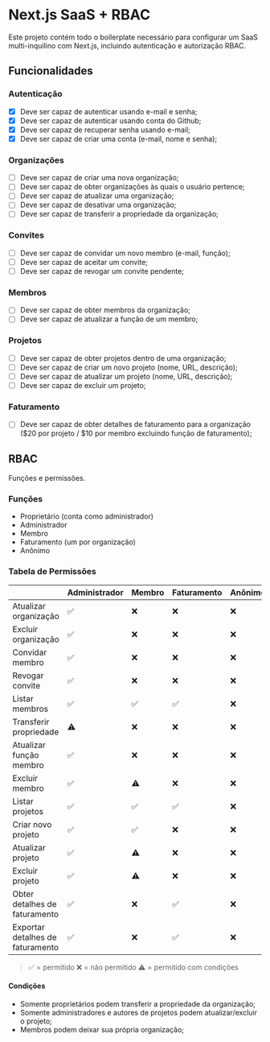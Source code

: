 # Next.js SaaS + RBAC

Este projeto contém todo o boilerplate necessário para configurar um SaaS multi-inquilino com Next.js, incluindo autenticação e autorização RBAC.

## Funcionalidades

### Autenticação

- [X] Deve ser capaz de autenticar usando e-mail e senha;
- [X] Deve ser capaz de autenticar usando conta do Github;
- [X] Deve ser capaz de recuperar senha usando e-mail;
- [x] Deve ser capaz de criar uma conta (e-mail, nome e senha);

### Organizações

- [ ] Deve ser capaz de criar uma nova organização;
- [ ] Deve ser capaz de obter organizações às quais o usuário pertence;
- [ ] Deve ser capaz de atualizar uma organização;
- [ ] Deve ser capaz de desativar uma organização;
- [ ] Deve ser capaz de transferir a propriedade da organização;

### Convites

- [ ] Deve ser capaz de convidar um novo membro (e-mail, função);
- [ ] Deve ser capaz de aceitar um convite;
- [ ] Deve ser capaz de revogar um convite pendente;

### Membros

- [ ] Deve ser capaz de obter membros da organização;
- [ ] Deve ser capaz de atualizar a função de um membro;

### Projetos

- [ ] Deve ser capaz de obter projetos dentro de uma organização;
- [ ] Deve ser capaz de criar um novo projeto (nome, URL, descrição);
- [ ] Deve ser capaz de atualizar um projeto (nome, URL, descrição);
- [ ] Deve ser capaz de excluir um projeto;

### Faturamento

- [ ] Deve ser capaz de obter detalhes de faturamento para a organização ($20 por projeto / $10 por membro excluindo função de faturamento);

## RBAC

Funções e permissões.

### Funções

- Proprietário (conta como administrador)
- Administrador
- Membro
- Faturamento (um por organização)
- Anônimo

### Tabela de Permissões

|                          | Administrador | Membro | Faturamento | Anônimo |
| ------------------------ | ------------- | ------ | ----------- | ------- |
| Atualizar organização    | ✅            | ❌     | ❌          | ❌      |
| Excluir organização      | ✅            | ❌     | ❌          | ❌      |
| Convidar membro          | ✅            | ❌     | ❌          | ❌      |
| Revogar convite          | ✅            | ❌     | ❌          | ❌      |
| Listar membros           | ✅            | ✅     | ✅          | ❌      |
| Transferir propriedade   | ⚠️            | ❌     | ❌          | ❌      |
| Atualizar função membro  | ✅            | ❌     | ❌          | ❌      |
| Excluir membro           | ✅            | ⚠️     | ❌          | ❌      |
| Listar projetos          | ✅            | ✅     | ✅          | ❌      |
| Criar novo projeto       | ✅            | ✅     | ❌          | ❌      |
| Atualizar projeto        | ✅            | ⚠️     | ❌          | ❌      |
| Excluir projeto          | ✅            | ⚠️     | ❌          | ❌      |
| Obter detalhes de faturamento | ✅        | ❌     | ✅          | ❌      |
| Exportar detalhes de faturamento | ✅     | ❌     | ✅          | ❌      |

> ✅ = permitido
> ❌ = não permitido
> ⚠️ = permitido com condições

#### Condições

- Somente proprietários podem transferir a propriedade da organização;
- Somente administradores e autores de projetos podem atualizar/excluir o projeto;
- Membros podem deixar sua própria organização;
